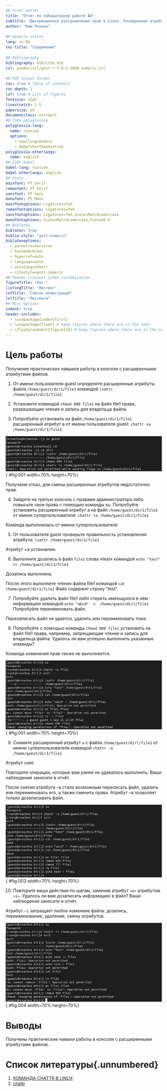 ```yaml
---
## Front matter
title: "Отчёт по лабораторной работе №4"
subtitle: "Дискреционное разграничение прав в Linux. Расширенные атрибуты"
author: "Ким Реачна"

## Generic otions
lang: ru-RU
toc-title: "Содержание"

## Bibliography
bibliography: bib/cite.bib
csl: pandoc/csl/gost-r-7-0-5-2008-numeric.csl

## Pdf output format
toc: true # Table of contents
toc-depth: 2
lof: true # List of figures
fontsize: 12pt
linestretch: 1.5
papersize: a4
documentclass: scrreprt
## I18n polyglossia
polyglossia-lang:
  name: russian
  options:
	- spelling=modern
	- babelshorthands=true
polyglossia-otherlangs:
  name: english
## I18n babel
babel-lang: russian
babel-otherlangs: english
## Fonts
mainfont: PT Serif
romanfont: PT Serif
sansfont: PT Sans
monofont: PT Mono
mainfontoptions: Ligatures=TeX
romanfontoptions: Ligatures=TeX
sansfontoptions: Ligatures=TeX,Scale=MatchLowercase
monofontoptions: Scale=MatchLowercase,Scale=0.9
## Biblatex
biblatex: true
biblio-style: "gost-numeric"
biblatexoptions:
  - parentracker=true
  - backend=biber
  - hyperref=auto
  - language=auto
  - autolang=other*
  - citestyle=gost-numeric
## Pandoc-crossref LaTeX customization
figureTitle: "Рис."
listingTitle: "Листинг"
lofTitle: "Список иллюстраций"
lolTitle: "Листинги"
## Misc options
indent: true
header-includes:
  - \usepackage{indentfirst}
  - \usepackage{float} # keep figures where there are in the text
  - \floatplacement{figure}{H} # keep figures where there are in the text
---
```


# Цель работы

Получение практических навыков работы в консоли с расширенными атрибутами файлов. 

1. От имени пользователя guest определите расширенные атрибуты файла ```/home/guest/dir1/file1``` командой ```lsattr /home/guest/dir1/file1```

2. Установите командой ```chmod 600 file1``` на файл file1 права, разрешающие чтение и запись для владельца файла.

3. Попробуйте установить на файл ```/home/guest/dir1/file1``` расширенный атрибут a от имени пользователя guest: ```chattr +a /home/guest/dir1/file1```

![Права доступа](image/1.png){ #fig:001 width=70% height=70%}

Получаем отказ, для смены расширенных атрибутов недостаточно прав.

4. Зайдите на третью консоль с правами администратора либо повысьте свои права с помощью команды su. Попробуйте установить расширенный атрибут a на файл ```/home/guest/dir1/file1``` от имени суперпользователя: ```chattr +a /home/guest/dir1/file1```

Команда выполнилась от имени суперпользователя

5. От пользователя guest проверьте правильность установления атрибута: ```lsattr /home/guest/dir1/file1```

Атрибут +а установлен.

6. Выполните дозапись в файл ```file1``` слова «test» командой ```echo "test" >> /home/guest/dir1/file1```

Дозапись выполнена.

После этого выполните чтение файла file1 командой ```cat /home/guest/dir1/file1``` Файл содержит строку “test”.

7. Попробуйте удалить файл file1 либо стереть имеющуюся в нём информацию командой ```echo "abcd"  >  /home/guest/dirl/file1``` Попробуйте переименовать файл.

Перезаписать файл не удается, удалить или переименовать тоже.

8. Попробуйте с помощью команды ```chmod 000 file1``` установить на файл file1 права, например, запрещающие чтение и запись для владельца файла. Удалось ли вам успешно выполнить указанные команды?

Команда изменения прав также не выполняется.

![Атрибут +а](image/2.png){ #fig:001 width=70% height=70%}


9. Снимите расширенный атрибут ```a``` с файла ```/home/guest/dirl/file1``` от имени суперпользователя командой ```chattr -a /home/guest/dir1/file1```

Атрибут снят.

Повторите операции, которые вам ранее не удавалось выполнить. Ваши наблюдения занесите в отчёт.

После снятия атрибута –а стало возможным переписать файл, удалить или переименовать его, а также сменить права. Атрибут –а позволяет только дозаписывать файл.

![Атрибут -a снят](image/3.png){ #fig:003 width=70% height=70%}

10. Повторите ваши действия по шагам, заменив атрибут ```«a»``` атрибутом ```«i»```. Удалось ли вам дозаписать информацию в файл? Ваши наблюдения занесите в отчёт. 

Атрибут ```–i``` запрещает любое изменеие файла: дозапись, переименование, удаление, смену атрибутов.

![Атрибут -i](image/4.png){ #fig:004 width=70% height=70%}

# Выводы

Получены практические навыки работы в консоли с расширенными атрибутами файлов. 

# Список литературы{.unnumbered}

1. [КОМАНДА CHATTR В LINUX](https://losst.ru/neizmenyaemye-fajly-v-linux)
2. [chattr](https://en.wikipedia.org/wiki/Chattr)

